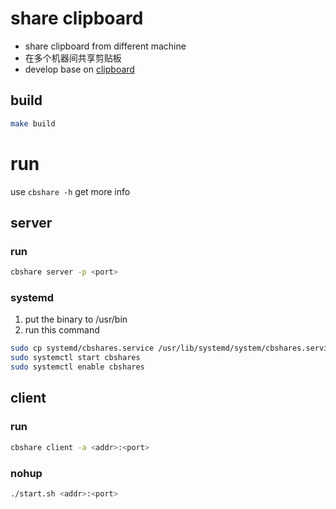# share clipboard
* share clipboard from different machine
* 在多个机器间共享剪贴板
* develop base on [clipboard](https://github.com/atotto/clipboard)

## build
```bash
make build
```

# run
use `cbshare -h` get more info
## server
### run
```bash
cbshare server -p <port>
```
### systemd
1. put the binary to /usr/bin
2. run this command
```bash
sudo cp systemd/cbshares.service /usr/lib/systemd/system/cbshares.service
sudo systemctl start cbshares
sudo systemctl enable cbshares
```

## client
### run
```bash
cbshare client -a <addr>:<port>
```
### nohup
```bash
./start.sh <addr>:<port>
```